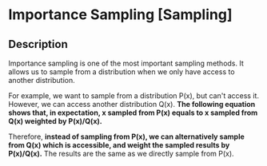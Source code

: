 # Importance Sampling [Sampling]

## Description

Importance sampling is one of the most important sampling methods.
It allows us to sample from a distribution when we only have access to another distribution.

For example, we want to sample from a distribution P(x), but can't access it.
However, we can access another distribution Q(x).
**The following equation shows that, in expectation, x sampled from P(x) equals to x sampled from Q(x) weighted by P(x)/Q(x).**

Therefore, **instead of sampling from P(x), we can alternatively sample from Q(x) which is accessible, and weight the sampled results by P(x)/Q(x).** The results are the same as we directly sample from P(x).

